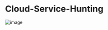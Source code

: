 # Cloud-Service-Hunting
![image](https://github.com/Rozan312/Cloud-Service-Hunting/assets/49874549/5c78e820-4a69-470b-8b79-3d761f74b8a2)


